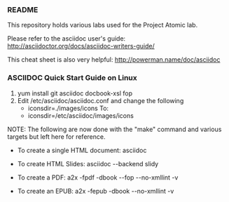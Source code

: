 ### README
This repository holds various labs used for the Project Atomic lab.

Please refer to the asciidoc user's guide: http://asciidoctor.org/docs/asciidoc-writers-guide/

This cheat sheet is also very helpful: http://powerman.name/doc/asciidoc

### ASCIIDOC Quick Start Guide on Linux

1. yum install git asciidoc docbook-xsl fop
2. Edit /etc/asciidoc/asciidoc.conf and change the following
    * iconsdir=./images/icons
    To:
    * iconsdir=/etc/asciidoc/images/icons

NOTE: The following are now done with the "make" command and various targets but left here for reference.

* To create a single HTML document: asciidoc <text file>

* To create HTML Slides: asciidoc --backend slidy <text file>

* To create a PDF:  a2x -fpdf -dbook --fop --no-xmllint -v <asciidoc file>

* To create an EPUB: a2x -fepub -dbook --no-xmllint -v <asciidoc file>
